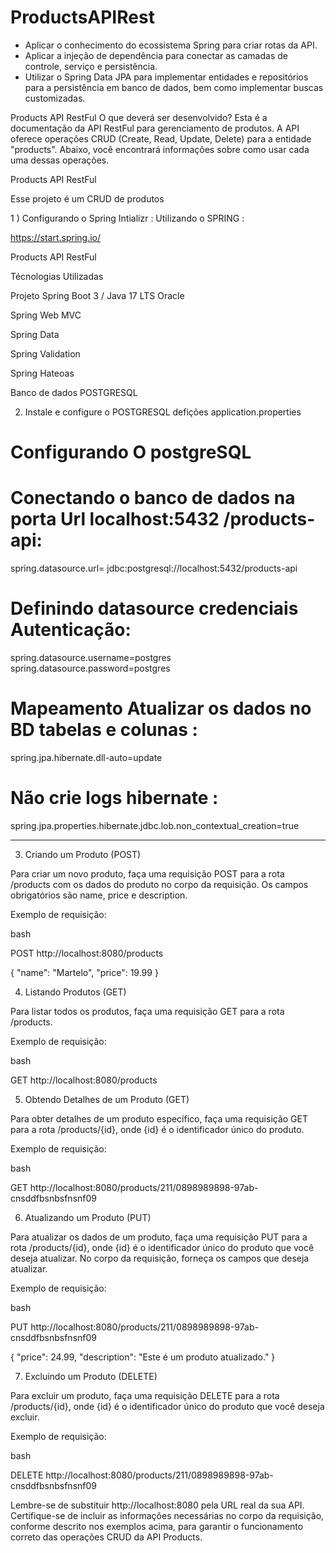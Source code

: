 # ProductsAPIRest

* Aplicar o conhecimento do ecossistema Spring para criar rotas da API.
* Aplicar a injeção de dependência para conectar as camadas de controle, serviço e persistência.
* Utilizar o Spring Data JPA para implementar entidades e repositórios para a persistência em banco de dados, bem como implementar buscas customizadas.

Products API RestFul
O que deverá ser desenvolvido?
Esta é a documentação da API RestFul para gerenciamento de produtos. A API oferece operações CRUD (Create, Read, Update, Delete) para a entidade "products". 
Abaixo, você encontrará informações sobre como usar cada uma dessas operações.

Products API RestFul 

Esse projeto é um CRUD de produtos 

1 ) Configurando o Spring Intializr :
Utilizando o SPRING : 

https://start.spring.io/ 

Products API RestFul

Técnologias Utilizadas 

Projeto Spring Boot 3  /  Java 17 LTS Oracle 

Spring Web MVC

Spring Data 

Spring Validation 

Spring Hateoas 

Banco de dados POSTGRESQL 


2) Instale e configure o POSTGRESQL defições application.properties

# Configurando O postgreSQL 

# Conectando o banco de dados na porta Url  localhost:5432 /products-api:
spring.datasource.url= jdbc:postgresql://localhost:5432/products-api

# Definindo datasource credenciais Autenticação:
spring.datasource.username=postgres
spring.datasource.password=postgres

# Mapeamento Atualizar os dados no BD tabelas e colunas :
spring.jpa.hibernate.dll-auto=update

# Não crie logs hibernate  :
spring.jpa.properties.hibernate.jdbc.lob.non_contextual_creation=true

--------------------------------------------------------------------------------------------------------------------------------------------------------------------------------

3) Criando um Produto (POST)

Para criar um novo produto, faça uma requisição POST para a rota /products com os dados do produto no corpo da requisição. Os campos obrigatórios são name, price e description.

Exemplo de requisição:

bash

POST http://localhost:8080/products

{
  "name": "Martelo",
  "price": 19.99
}

4) Listando Produtos (GET)

Para listar todos os produtos, faça uma requisição GET para a rota /products.

Exemplo de requisição:

bash

GET http://localhost:8080/products

5) Obtendo Detalhes de um Produto (GET)

Para obter detalhes de um produto específico, faça uma requisição GET para a rota /products/{id}, onde {id} é o identificador único do produto.

Exemplo de requisição:

bash

GET http://localhost:8080/products/211/0898989898-97ab-cnsddfbsnbsfnsnf09

6) Atualizando um Produto (PUT)

Para atualizar os dados de um produto, faça uma requisição PUT para a rota /products/{id}, onde {id} é o identificador único do produto que você deseja atualizar. 
No corpo da requisição, forneça os campos que deseja atualizar.

Exemplo de requisição:

bash

PUT http://localhost:8080/products/211/0898989898-97ab-cnsddfbsnbsfnsnf09

{
  "price": 24.99,
  "description": "Este é um produto atualizado."
}

7) Excluindo um Produto (DELETE)

Para excluir um produto, faça uma requisição DELETE para a rota /products/{id}, onde {id} é o identificador único do produto que você deseja excluir.

Exemplo de requisição:

bash

DELETE http://localhost:8080/products/211/0898989898-97ab-cnsddfbsnbsfnsnf09

Lembre-se de substituir http://localhost:8080 pela URL real da sua API. Certifique-se de incluir as informações necessárias no corpo da requisição, 
conforme descrito nos exemplos acima, para garantir o funcionamento correto das operações CRUD da API Products.

